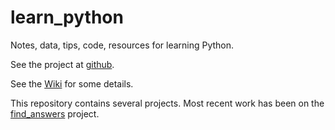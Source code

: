 # learn_python
Notes, data, tips, code, resources for learning Python.

See the project at [github](https://github.com/clp/learn_python).

See the [Wiki](https://github.com/clp/learn_python/wiki) for some details.

This repository contains several projects.
Most recent work has been on the
[find_answers](https://github.com/clp/learn_python/tree/master/find_answers)
project.



